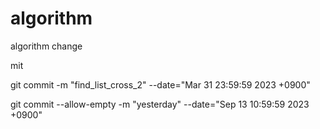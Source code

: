 # algorithm
algorithm
change

mit

git commit -m "find_list_cross_2" --date="Mar 31 23:59:59 2023 +0900"


git commit --allow-empty -m "yesterday" --date="Sep 13 10:59:59 2023 +0900"
